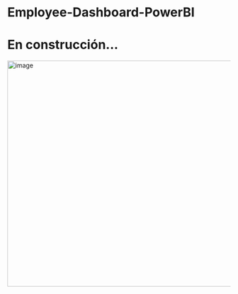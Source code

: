 # Employee-Dashboard-PowerBI
# En construcción...

<img width="1108" height="509" alt="image" src="https://github.com/user-attachments/assets/3bc84b3d-14ab-40a1-9756-05dd25aa21c4" />
